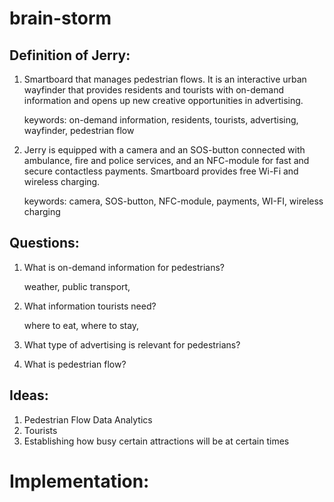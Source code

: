 # brain-storm

## Definition of Jerry:

1. Smartboard that manages pedestrian flows. It is an interactive urban
   wayfinder that provides residents and tourists with  on-demand information
   and opens up new creative opportunities in advertising.

   keywords: on-demand information, residents, tourists, advertising, wayfinder,
   pedestrian flow

2. Jerry is equipped with a camera and an SOS-button connected with ambulance,
   fire and police services, and an NFC-module for fast and secure contactless
   payments. Smartboard provides free Wi-Fi and wireless charging.

   keywords: camera, SOS-button, NFC-module, payments, WI-FI, wireless charging

## Questions:

1. What is on-demand information for pedestrians?

    weather, public transport,

2. What information tourists need?

    where to eat, where to stay, 

3. What type of advertising is relevant for pedestrians?

4. What is pedestrian flow?

## Ideas:

1. Pedestrian Flow Data Analytics
2. Tourists
3. Establishing how busy certain attractions will be at certain times

# Implementation:

